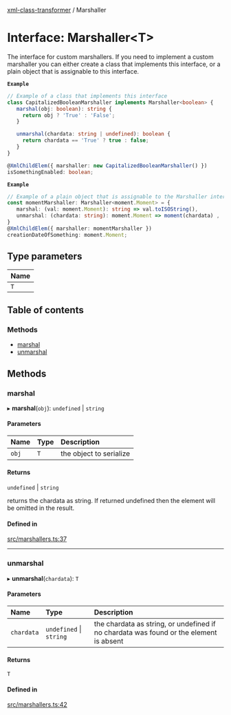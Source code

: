 [xml-class-transformer](../README.md) / Marshaller

# Interface: Marshaller<T\>

The interface for custom marshallers. If you need to implement a custom marshaller
you can either create a class that implements this interface, or a plain object that
is assignable to this interface.

**`Example`**

```ts
// Example of a class that implements this interface
class CapitalizedBooleanMarshaller implements Marshaller<boolean> {
   marshal(obj: boolean): string {
     return obj ? 'True' : 'False';
   }

   unmarshal(chardata: string | undefined): boolean {
     return chardata == 'True' ? true : false;
   }
}

@XmlChildElem({ marshaller: new CapitalizedBooleanMarshaller() })
isSomethingEnabled: boolean;
```

**`Example`**

```ts
// Example of a plain object that is assignable to the Marshaller interface
const momentMarshaller: Marshaller<moment.Moment> = {
   marshal: (val: moment.Moment): string => val.toISOString(),
   unmarshal: (chardata: string): moment.Moment => moment(chardata) ,
}
@XmlChildElem({ marshaller: momentMarshaller })
creationDateOfSomething: moment.Moment;
```

## Type parameters

| Name |
| :------ |
| `T` |

## Table of contents

### Methods

- [marshal](Marshaller.md#marshal)
- [unmarshal](Marshaller.md#unmarshal)

## Methods

### marshal

▸ **marshal**(`obj`): `undefined` \| `string`

#### Parameters

| Name | Type | Description |
| :------ | :------ | :------ |
| `obj` | `T` | the object to serialize |

#### Returns

`undefined` \| `string`

returns the chardata as string. If returned undefined then the element will be omitted in the result.

#### Defined in

[src/marshallers.ts:37](https://github.com/Edgar-P-yan/xml-class-transformer/blob/ff751f1/src/marshallers.ts#L37)

___

### unmarshal

▸ **unmarshal**(`chardata`): `T`

#### Parameters

| Name | Type | Description |
| :------ | :------ | :------ |
| `chardata` | `undefined` \| `string` | the chardata as string, or undefined if no chardata was found or the element is absent |

#### Returns

`T`

#### Defined in

[src/marshallers.ts:42](https://github.com/Edgar-P-yan/xml-class-transformer/blob/ff751f1/src/marshallers.ts#L42)
